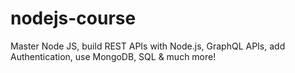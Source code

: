 # nodejs-course

Master Node JS, build REST APIs with Node.js, GraphQL APIs, add Authentication, use MongoDB, SQL & much more!
